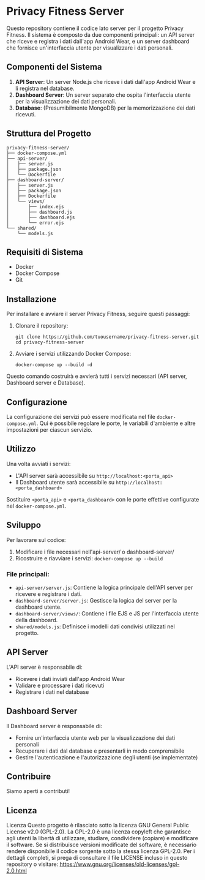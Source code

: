 # Privacy Fitness Server

Questo repository contiene il codice lato server per il progetto Privacy Fitness. Il sistema è composto da due componenti principali: un API server che riceve e registra i dati dall'app Android Wear, e un server dashboard che fornisce un'interfaccia utente per visualizzare i dati personali.

## Componenti del Sistema

1. **API Server**: Un server Node.js che riceve i dati dall'app Android Wear e li registra nel database.
2. **Dashboard Server**: Un server separato che ospita l'interfaccia utente per la visualizzazione dei dati personali.
3. **Database**: (Presumibilmente MongoDB) per la memorizzazione dei dati ricevuti.

## Struttura del Progetto

```
privacy-fitness-server/
├── docker-compose.yml
├── api-server/
│   ├── server.js
│   ├── package.json
│   └── Dockerfile
├── dashboard-server/
│   ├── server.js
│   ├── package.json
│   ├── Dockerfile
│   └── views/
│       ├── index.ejs
│       ├── dashboard.js
│       ├── dashboard.ejs
│       └── error.ejs
└── shared/
    └── models.js
```

## Requisiti di Sistema

- Docker
- Docker Compose
- Git

## Installazione

Per installare e avviare il server Privacy Fitness, seguire questi passaggi:

1. Clonare il repository:
   ```
   git clone https://github.com/tuousername/privacy-fitness-server.git
   cd privacy-fitness-server
   ```

2. Avviare i servizi utilizzando Docker Compose:
   ```
   docker-compose up --build -d
   ```

Questo comando costruirà e avvierà tutti i servizi necessari (API server, Dashboard server e Database).

## Configurazione

La configurazione dei servizi può essere modificata nel file `docker-compose.yml`. Qui è possibile regolare le porte, le variabili d'ambiente e altre impostazioni per ciascun servizio.

## Utilizzo

Una volta avviati i servizi:

- L'API server sarà accessibile su `http://localhost:<porta_api>`
- Il Dashboard utente sarà accessibile su `http://localhost:<porta_dashboard>`

Sostituire `<porta_api>` e `<porta_dashboard>` con le porte effettive configurate nel `docker-compose.yml`.

## Sviluppo

Per lavorare sul codice:

1. Modificare i file necessari nell'api-server/ o dashboard-server/
2. Ricostruire e riavviare i servizi: `docker-compose up --build`

### File principali:

- `api-server/server.js`: Contiene la logica principale dell'API server per ricevere e registrare i dati.
- `dashboard-server/server.js`: Gestisce la logica del server per la dashboard utente.
- `dashboard-server/views/`: Contiene i file EJS e JS per l'interfaccia utente della dashboard.
- `shared/models.js`: Definisce i modelli dati condivisi utilizzati nel progetto.

## API Server

L'API server è responsabile di:
- Ricevere i dati inviati dall'app Android Wear
- Validare e processare i dati ricevuti
- Registrare i dati nel database

## Dashboard Server

Il Dashboard server è responsabile di:
- Fornire un'interfaccia utente web per la visualizzazione dei dati personali
- Recuperare i dati dal database e presentarli in modo comprensibile
- Gestire l'autenticazione e l'autorizzazione degli utenti (se implementate)

## Contribuire

Siamo aperti a contributi!

## Licenza

Licenza
Questo progetto è rilasciato sotto la licenza GNU General Public License v2.0 (GPL-2.0).
La GPL-2.0 è una licenza copyleft che garantisce agli utenti la libertà di utilizzare, studiare, condividere (copiare) e modificare il software. Se si distribuisce versioni modificate del software, è necessario rendere disponibile il codice sorgente sotto la stessa licenza GPL-2.0.
Per i dettagli completi, si prega di consultare il file LICENSE incluso in questo repository o visitare:
https://www.gnu.org/licenses/old-licenses/gpl-2.0.html

